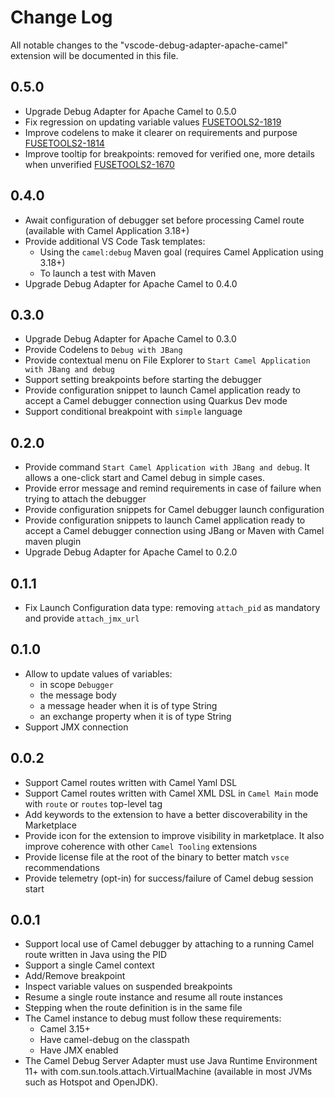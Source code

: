 # Change Log

All notable changes to the "vscode-debug-adapter-apache-camel" extension will be documented in this file.

## 0.5.0

- Upgrade Debug Adapter for Apache Camel to 0.5.0
- Fix regression on updating variable values [FUSETOOLS2-1819](https://issues.redhat.com/browse/FUSETOOLS2-1819)
- Improve codelens to make it clearer on requirements and purpose [FUSETOOLS2-1814](https://issues.redhat.com/browse/FUSETOOLS2-1814)
- Improve tooltip for breakpoints: removed for verified one, more details when unverified [FUSETOOLS2-1670](https://issues.redhat.com/browse/FUSETOOLS2-1670)

## 0.4.0

- Await configuration of debugger set before processing Camel route (available with Camel Application 3.18+)
- Provide additional VS Code Task templates:
  - Using the `camel:debug` Maven goal (requires Camel Application using 3.18+)
  - To launch a test with Maven
- Upgrade Debug Adapter for Apache Camel to 0.4.0

## 0.3.0

- Upgrade Debug Adapter for Apache Camel to 0.3.0
- Provide Codelens to `Debug with JBang`
- Provide contextual menu on File Explorer to `Start Camel Application with JBang and debug`
- Support setting breakpoints before starting the debugger
- Provide configuration snippet to launch Camel application ready to accept a Camel debugger connection using Quarkus Dev mode
- Support conditional breakpoint with `simple` language

## 0.2.0

- Provide command `Start Camel Application with JBang and debug`. It allows a one-click start and Camel debug in simple cases.
- Provide error message and remind requirements in case of failure when trying to attach the debugger
- Provide configuration snippets for Camel debugger launch configuration
- Provide configuration snippets to launch Camel application ready to accept a Camel debugger connection using JBang or Maven with Camel maven plugin
- Upgrade Debug Adapter for Apache Camel to 0.2.0

## 0.1.1

- Fix Launch Configuration data type: removing `attach_pid` as mandatory and provide `attach_jmx_url`

## 0.1.0

- Allow to update values of variables:
  - in scope `Debugger`
  - the message body
  - a message header when it is of type String
  - an exchange property when it is of type String
- Support JMX connection

## 0.0.2

- Support Camel routes written with Camel Yaml DSL
- Support Camel routes written with Camel XML DSL in `Camel Main` mode with `route` or `routes` top-level tag
- Add keywords to the extension to have a better discoverability in the Marketplace
- Provide icon for the extension to improve visibility in marketplace. It also improve coherence with other `Camel Tooling` extensions
- Provide license file at the root of the binary to better match `vsce` recommendations
- Provide telemetry (opt-in) for success/failure of Camel debug session start

## 0.0.1

- Support local use of Camel debugger by attaching to a running Camel route written in Java using the PID
- Support a single Camel context
- Add/Remove breakpoint
- Inspect variable values on suspended breakpoints
- Resume a single route instance and resume all route instances
- Stepping when the route definition is in the same file
- The Camel instance to debug must follow these requirements:
  - Camel 3.15+
  - Have camel-debug on the classpath
  - Have JMX enabled
- The Camel Debug Server Adapter must use Java Runtime Environment 11+ with com.sun.tools.attach.VirtualMachine (available in most JVMs such as Hotspot and OpenJDK).
